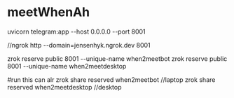 # meetWhenAh
uvicorn telegram:app --host 0.0.0.0 --port 8001

//ngrok http --domain=jensenhyk.ngrok.dev 8001

zrok reserve public 8001 --unique-name when2meetbot
zrok reserve public 8001 --unique-name when2meetdesktop

#run this can alr
zrok share reserved when2meetbot //laptop
zrok share reserved when2meetdesktop //desktop